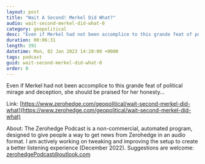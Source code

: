 ```yaml
---
layout: post
title: "Wait A Second! Merkel Did What?"
audio: wait-second-merkel-did-what-0
category: geopolitical
desc: "Even if Merkel had not been accomplice to this grande feat of political mirage and deception, she should be praised for her honesty..."
duration: 00:06:31
length: 391
datetime: Mon, 02 Jan 2023 14:20:00 +0000
tags: podcast
guid: wait-second-merkel-did-what-0
order: 0
---
```

Even if Merkel had not been accomplice to this grande feat of political mirage and deception, she should be praised for her honesty...

Link: [https://www.zerohedge.com/geopolitical/wait-second-merkel-did-what](https://www.zerohedge.com/geopolitical/wait-second-merkel-did-what)

About: The Zerohedge Podcast is a non-commercial, automated program, designed to give people a way to get news from Zerohedge in an audio format.  I am actively working on tweaking and improving the setup to create a better listening experience (December 2022).  Suggestions are welcome: [zerohedgePodcast@outlook.com](mailto:zerohedgePodcast@outlook.com)